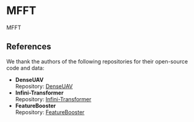 # MFFT
MFFT



## References
We thank the authors of the following repositories for their open-source code and data:

- **DenseUAV**  
  Repository: [DenseUAV](https://github.com/Dmmm1997/DenseUAV)
- **Infini-Transformer**  
  Repository: [Infini-Transformer](https://github.com/dingo-actual/infini-transformer/tree/main)
- **FeatureBooster**  
  Repository: [FeatureBooster](https://github.com/SJTU-ViSYS/FeatureBooster)  


